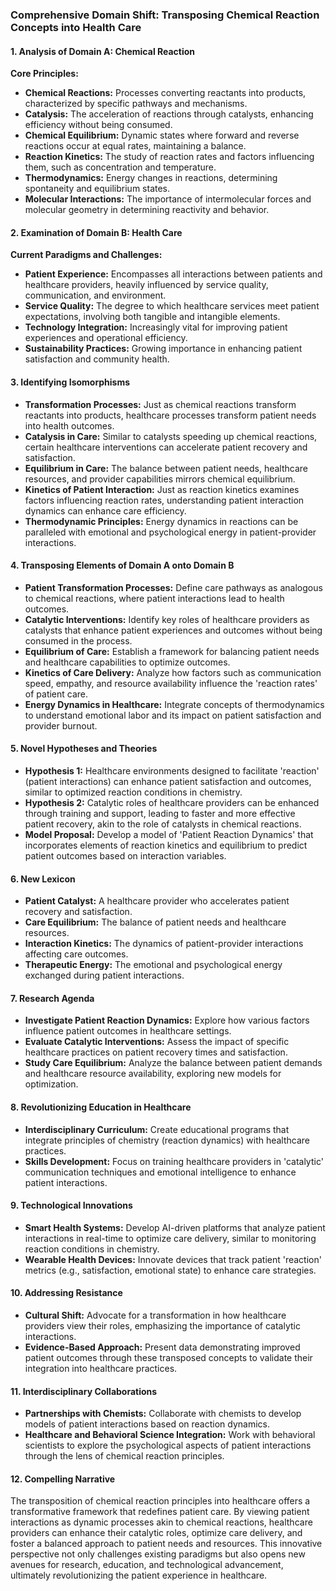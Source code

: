 ### Comprehensive Domain Shift: Transposing Chemical Reaction Concepts into Health Care

#### 1. Analysis of Domain A: Chemical Reaction
**Core Principles:**
- **Chemical Reactions:** Processes converting reactants into products, characterized by specific pathways and mechanisms.
- **Catalysis:** The acceleration of reactions through catalysts, enhancing efficiency without being consumed.
- **Chemical Equilibrium:** Dynamic states where forward and reverse reactions occur at equal rates, maintaining a balance.
- **Reaction Kinetics:** The study of reaction rates and factors influencing them, such as concentration and temperature.
- **Thermodynamics:** Energy changes in reactions, determining spontaneity and equilibrium states.
- **Molecular Interactions:** The importance of intermolecular forces and molecular geometry in determining reactivity and behavior.

#### 2. Examination of Domain B: Health Care
**Current Paradigms and Challenges:**
- **Patient Experience:** Encompasses all interactions between patients and healthcare providers, heavily influenced by service quality, communication, and environment.
- **Service Quality:** The degree to which healthcare services meet patient expectations, involving both tangible and intangible elements.
- **Technology Integration:** Increasingly vital for improving patient experiences and operational efficiency.
- **Sustainability Practices:** Growing importance in enhancing patient satisfaction and community health.

#### 3. Identifying Isomorphisms
- **Transformation Processes:** Just as chemical reactions transform reactants into products, healthcare processes transform patient needs into health outcomes.
- **Catalysis in Care:** Similar to catalysts speeding up chemical reactions, certain healthcare interventions can accelerate patient recovery and satisfaction.
- **Equilibrium in Care:** The balance between patient needs, healthcare resources, and provider capabilities mirrors chemical equilibrium.
- **Kinetics of Patient Interaction:** Just as reaction kinetics examines factors influencing reaction rates, understanding patient interaction dynamics can enhance care efficiency.
- **Thermodynamic Principles:** Energy dynamics in reactions can be paralleled with emotional and psychological energy in patient-provider interactions.

#### 4. Transposing Elements of Domain A onto Domain B
- **Patient Transformation Processes:** Define care pathways as analogous to chemical reactions, where patient interactions lead to health outcomes.
- **Catalytic Interventions:** Identify key roles of healthcare providers as catalysts that enhance patient experiences and outcomes without being consumed in the process.
- **Equilibrium of Care:** Establish a framework for balancing patient needs and healthcare capabilities to optimize outcomes.
- **Kinetics of Care Delivery:** Analyze how factors such as communication speed, empathy, and resource availability influence the 'reaction rates' of patient care.
- **Energy Dynamics in Healthcare:** Integrate concepts of thermodynamics to understand emotional labor and its impact on patient satisfaction and provider burnout.

#### 5. Novel Hypotheses and Theories
- **Hypothesis 1:** Healthcare environments designed to facilitate 'reaction' (patient interactions) can enhance patient satisfaction and outcomes, similar to optimized reaction conditions in chemistry.
- **Hypothesis 2:** Catalytic roles of healthcare providers can be enhanced through training and support, leading to faster and more effective patient recovery, akin to the role of catalysts in chemical reactions.
- **Model Proposal:** Develop a model of 'Patient Reaction Dynamics' that incorporates elements of reaction kinetics and equilibrium to predict patient outcomes based on interaction variables.

#### 6. New Lexicon
- **Patient Catalyst:** A healthcare provider who accelerates patient recovery and satisfaction.
- **Care Equilibrium:** The balance of patient needs and healthcare resources.
- **Interaction Kinetics:** The dynamics of patient-provider interactions affecting care outcomes.
- **Therapeutic Energy:** The emotional and psychological energy exchanged during patient interactions.

#### 7. Research Agenda
- **Investigate Patient Reaction Dynamics:** Explore how various factors influence patient outcomes in healthcare settings.
- **Evaluate Catalytic Interventions:** Assess the impact of specific healthcare practices on patient recovery times and satisfaction.
- **Study Care Equilibrium:** Analyze the balance between patient demands and healthcare resource availability, exploring new models for optimization.

#### 8. Revolutionizing Education in Healthcare
- **Interdisciplinary Curriculum:** Create educational programs that integrate principles of chemistry (reaction dynamics) with healthcare practices.
- **Skills Development:** Focus on training healthcare providers in 'catalytic' communication techniques and emotional intelligence to enhance patient interactions.

#### 9. Technological Innovations
- **Smart Health Systems:** Develop AI-driven platforms that analyze patient interactions in real-time to optimize care delivery, similar to monitoring reaction conditions in chemistry.
- **Wearable Health Devices:** Innovate devices that track patient 'reaction' metrics (e.g., satisfaction, emotional state) to enhance care strategies.

#### 10. Addressing Resistance
- **Cultural Shift:** Advocate for a transformation in how healthcare providers view their roles, emphasizing the importance of catalytic interactions.
- **Evidence-Based Approach:** Present data demonstrating improved patient outcomes through these transposed concepts to validate their integration into healthcare practices.

#### 11. Interdisciplinary Collaborations
- **Partnerships with Chemists:** Collaborate with chemists to develop models of patient interactions based on reaction dynamics.
- **Healthcare and Behavioral Science Integration:** Work with behavioral scientists to explore the psychological aspects of patient interactions through the lens of chemical reaction principles.

#### 12. Compelling Narrative
The transposition of chemical reaction principles into healthcare offers a transformative framework that redefines patient care. By viewing patient interactions as dynamic processes akin to chemical reactions, healthcare providers can enhance their catalytic roles, optimize care delivery, and foster a balanced approach to patient needs and resources. This innovative perspective not only challenges existing paradigms but also opens new avenues for research, education, and technological advancement, ultimately revolutionizing the patient experience in healthcare.
